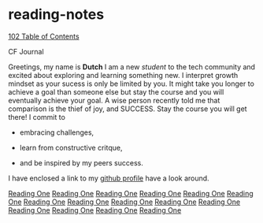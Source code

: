 # reading-notes

[102 Table of Contents](./102/TableofContents.md)



CF Journal

Greetings, my name is **Dutch** I am a new *student* to the tech community and excited about exploring and learning something new. I interpret growth mindset as your sucess is only be limited by you. It might take you longer to achieve a goal than someone else but stay the course and you will eventually achieve your goal. A wise person recently told me that comparison is the thief of joy, and SUCCESS. Stay the course you will get there! I commit to

- embracing challenges,

+ learn from constructive critque,

* and be inspired by my peers success.

I have enclosed a link to my [github profile](https://www.github.com/jdutchfoy) have a look around.

[Reading One](./201/class1.md)
[Reading One](./201/class2.md)
[Reading One](./201/class3.md)
[Reading One](./201/class4.md)
[Reading One](./201/class5.md)
[Reading One](./201/class6.md)
[Reading One](./201/class7.md)
[Reading One](./201/class8.md)
[Reading One](./201/class9.md)
[Reading One](./201/class10.md)
[Reading One](./201/class11.md)
[Reading One](./201/class12.md)
[Reading One](./201/class13.md)
[Reading One](./201/class14.md)
[Reading One](./201/class15.md)

